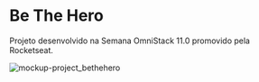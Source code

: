 # Be The Hero
Projeto desenvolvido na Semana OmniStack 11.0 promovido pela Rocketseat.

![mockup-project_bethehero](https://user-images.githubusercontent.com/48692878/78276612-a739b380-74e9-11ea-9e8f-f56f6ce36745.png)
